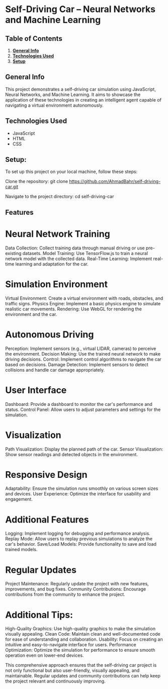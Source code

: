 # Self-Driving Car – Neural Networks and Machine Learning

## Table of Contents
1. [**General Info**](#general-info)
2. [**Technologies Used**](#technologies-used)
3. [**Setup**](#setup)

## General Info
This project demonstrates a self-driving car simulation using JavaScript, Neural Networks, and Machine Learning. It aims to showcase the application of these technologies in creating an intelligent agent capable of navigating a virtual environment autonomously.

## Technologies Used
- JavaScript
- HTML
- CSS
  
## Setup:
To set up this project on your local machine, follow these steps:

Clone the repository: git clone https://github.com/AhmadBahr/self-driving-car.git

Navigate to the project directory: cd self-driving-car

## Features
# Neural Network Training
Data Collection: Collect training data through manual driving or use pre-existing datasets.
Model Training: Use TensorFlow.js to train a neural network model with the collected data.
Real-Time Learning: Implement real-time learning and adaptation for the car.
# Simulation Environment
Virtual Environment: Create a virtual environment with roads, obstacles, and traffic signs.
Physics Engine: Implement a basic physics engine to simulate realistic car movements.
Rendering: Use WebGL for rendering the environment and the car.
# Autonomous Driving
Perception: Implement sensors (e.g., virtual LIDAR, cameras) to perceive the environment.
Decision Making: Use the trained neural network to make driving decisions.
Control: Implement control algorithms to navigate the car based on decisions.
Damage Detection: Implement sensors to detect collisions and handle car damage appropriately.
# User Interface
Dashboard: Provide a dashboard to monitor the car's performance and status.
Control Panel: Allow users to adjust parameters and settings for the simulation.
# Visualization
Path Visualization: Display the planned path of the car.
Sensor Visualization: Show sensor readings and detected objects in the environment.
# Responsive Design
Adaptability: Ensure the simulation runs smoothly on various screen sizes and devices.
User Experience: Optimize the interface for usability and engagement.
# Additional Features
Logging: Implement logging for debugging and performance analysis.
Replay Mode: Allow users to replay previous simulations to analyze the car's behavior.
Save/Load Models: Provide functionality to save and load trained models.
# Regular Updates
Project Maintenance: Regularly update the project with new features, improvements, and bug fixes.
Community Contributions: Encourage contributions from the community to enhance the project.
# Additional Tips:
High-Quality Graphics: Use high-quality graphics to make the simulation visually appealing.
Clean Code: Maintain clean and well-documented code for ease of understanding and collaboration.
Usability: Focus on creating an intuitive and easy-to-navigate interface for users.
Performance Optimization: Optimize the simulation for performance to ensure smooth operation even on lower-end devices.

This comprehensive approach ensures that the self-driving car project is not only functional but also user-friendly, visually appealing, and maintainable. Regular updates and community contributions can help keep the project relevant and continuously improving.
